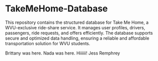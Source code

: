 # TakeMeHome-Database
This repository contains the structured database for Take Me Home, a WVU-exclusive ride-share service. It manages user profiles, drivers, passengers, ride requests, and offers efficiently. The database supports secure and optimized data handling, ensuring a reliable and affordable transportation solution for WVU students.

Brittany was here.
Nada was here.
Hiiiiii!
Jess Remphrey
